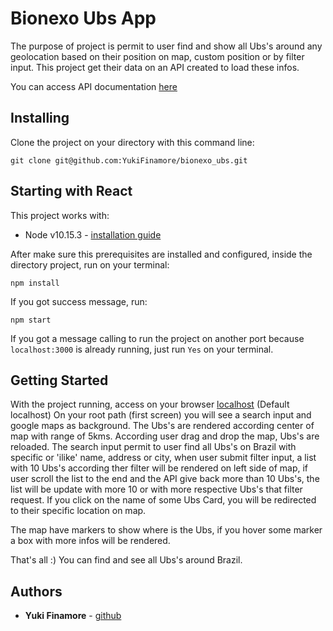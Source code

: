 # Bionexo Ubs App

The purpose of project is permit to user find and show all Ubs's around any geolocation based on their position on map, custom position or by filter input. This project get their data on an API created to load these infos.

You can access API documentation [here](https://github.com/YukiFinamore/bionexo_ubs_api)

## Installing

Clone the project on your directory with this command line:

```
git clone git@github.com:YukiFinamore/bionexo_ubs.git
```

## Starting with React

This project works with:
* Node v10.15.3 - [installation guide](https://www.taniarascia.com/how-to-install-and-use-node-js-and-npm-mac-and-windows/)

After make sure this prerequisites are installed and configured, inside the directory project, run on your terminal:

```
npm install
```

If you got success message, run:

```
npm start
```

If you got a message calling to run the project on another port because `localhost:3000` is already running, just run `Yes` on your terminal.

## Getting Started

With the project running, access on your browser [localhost](http:localhost:3001) (Default localhost)
On your root path (first screen) you will see a search input and google maps as background. The Ubs's are rendered according center of map with range of 5kms. According user drag and drop the map, Ubs's are reloaded. The search input permit to user find all Ubs's on Brazil with specific or 'ilike' name, address or city, when user submit filter input, a list with 10 Ubs's according ther filter will be rendered on left side of map, if user scroll the list to the end and the API give back more than 10 Ubs's, the list will be update with more 10 or with more respective Ubs's that filter request. If you click on the name of some Ubs Card, you will be redirected to their specific location on map.

The map have markers to show where is the Ubs, if you hover some marker a box with more infos will be rendered.

That's all :)
You can find and see all Ubs's around Brazil.

## Authors

* **Yuki Finamore** - [github](https://github.com/YukiFinamore)
